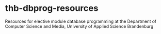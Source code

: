 # thb-dbprog-resources
Resources for elective module database programming at the Department of Computer Science and Media, University of Applied Science Brandenburg
